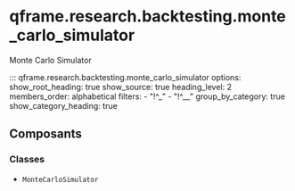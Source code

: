 # qframe.research.backtesting.monte_carlo_simulator

Monte Carlo Simulator

::: qframe.research.backtesting.monte_carlo_simulator
    options:
      show_root_heading: true
      show_source: true
      heading_level: 2
      members_order: alphabetical
      filters:
        - "!^_"
        - "!^__"
      group_by_category: true
      show_category_heading: true

## Composants

### Classes

- `MonteCarloSimulator`

